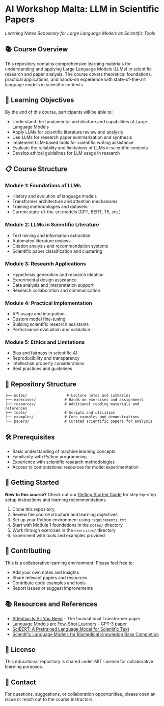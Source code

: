 # AI Workshop Malta: LLM in Scientific Papers
*Learning Notes Repository for Large Language Models as Scientific Tools*

## 📚 Course Overview

This repository contains comprehensive learning materials for understanding and applying Large Language Models (LLMs) in scientific research and paper analysis. The course covers theoretical foundations, practical applications, and hands-on experience with state-of-the-art language models in scientific contexts.

## 🎯 Learning Objectives

By the end of this course, participants will be able to:
- Understand the fundamental architecture and capabilities of Large Language Models
- Apply LLMs for scientific literature review and analysis
- Use LLMs for research paper summarization and synthesis
- Implement LLM-based tools for scientific writing assistance
- Evaluate the reliability and limitations of LLMs in scientific contexts
- Develop ethical guidelines for LLM usage in research

## 📋 Course Structure

### Module 1: Foundations of LLMs
- History and evolution of language models
- Transformer architecture and attention mechanisms
- Training methodologies and datasets
- Current state-of-the-art models (GPT, BERT, T5, etc.)

### Module 2: LLMs in Scientific Literature
- Text mining and information extraction
- Automated literature reviews
- Citation analysis and recommendation systems
- Scientific paper classification and clustering

### Module 3: Research Applications
- Hypothesis generation and research ideation
- Experimental design assistance
- Data analysis and interpretation support
- Research collaboration and communication

### Module 4: Practical Implementation
- API usage and integration
- Custom model fine-tuning
- Building scientific research assistants
- Performance evaluation and validation

### Module 5: Ethics and Limitations
- Bias and fairness in scientific AI
- Reproducibility and transparency
- Intellectual property considerations
- Best practices and guidelines

## 📁 Repository Structure

```
├── notes/                  # Lecture notes and summaries
├── exercises/             # Hands-on exercises and assignments
├── resources/             # Additional reading materials and references
├── tools/                 # Scripts and utilities
├── examples/              # Code examples and demonstrations
└── papers/                # Curated scientific papers for analysis
```

## 🛠️ Prerequisites

- Basic understanding of machine learning concepts
- Familiarity with Python programming
- Experience with scientific research methodologies
- Access to computational resources for model experimentation

## 📖 Getting Started

**New to this course?** Check out our [Getting Started Guide](GETTING_STARTED.md) for step-by-step setup instructions and learning recommendations.

1. Clone this repository
2. Review the course structure and learning objectives
3. Set up your Python environment using `requirements.txt`
4. Start with Module 1 foundations in the `notes/` directory
5. Work through exercises in the `exercises/` directory
6. Experiment with tools and examples provided

## 🤝 Contributing

This is a collaborative learning environment. Please feel free to:
- Add your own notes and insights
- Share relevant papers and resources
- Contribute code examples and tools
- Report issues or suggest improvements

## 📚 Resources and References

- [Attention Is All You Need](https://arxiv.org/abs/1706.03762) - The foundational Transformer paper
- [Language Models are Few-Shot Learners](https://arxiv.org/abs/2005.14165) - GPT-3 paper
- [SciBERT: A Pretrained Language Model for Scientific Text](https://arxiv.org/abs/1903.10676)
- [Scientific Language Models for Biomedical Knowledge Base Completion](https://arxiv.org/abs/2106.09700)

## 📄 License

This educational repository is shared under MIT License for collaborative learning purposes.

## 📧 Contact

For questions, suggestions, or collaboration opportunities, please open an issue or reach out to the course instructors.
